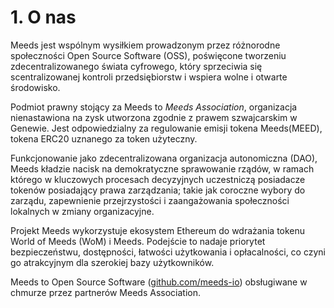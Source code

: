 
# 1. O nas

Meeds jest wspólnym wysiłkiem prowadzonym przez różnorodne społeczności Open Source Software (OSS), poświęcone tworzeniu zdecentralizowanego świata cyfrowego, który sprzeciwia się scentralizowanej kontroli przedsiębiorstw i wspiera wolne i otwarte środowisko.

Podmiot prawny stojący za Meeds to _Meeds Association_, organizacja nienastawiona na zysk utworzona zgodnie z prawem szwajcarskim w Genewie. Jest odpowiedzialny za regulowanie emisji tokena Meeds(MEED), tokena ERC20 uznanego za token użyteczny.

Funkcjonowanie jako zdecentralizowana organizacja autonomiczna (DAO), Meeds kładzie nacisk na demokratyczne sprawowanie rządów, w ramach którego w kluczowych procesach decyzyjnych uczestniczą posiadacze tokenów posiadający prawa zarządzania; takie jak coroczne wybory do zarządu, zapewnienie przejrzystości i zaangażowania społeczności lokalnych w zmiany organizacyjne.

Projekt Meeds wykorzystuje ekosystem Ethereum do wdrażania tokenu World of Meeds (WoM) i Meeds. Podejście to nadaje priorytet bezpieczeństwu, dostępności, łatwości użytkowania i opłacalności, co czyni go atrakcyjnym dla szerokiej bazy użytkowników.

Meeds to Open Source Software ([github.com/meeds-io](https://github.com/meeds-io)) obsługiwane w chmurze przez partnerów Meeds Association.